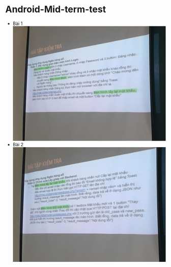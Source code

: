 # Android-Mid-term-test
- Bài 1
![Bài 1](https://github.com/baonv-dev/Android-Mid-term-test/blob/master/Bai1.jpg?raw=true)
- Bài 2
![Bài 2](https://github.com/baonv-dev/Android-Mid-term-test/blob/master/Bai2.jpg?raw=true)


